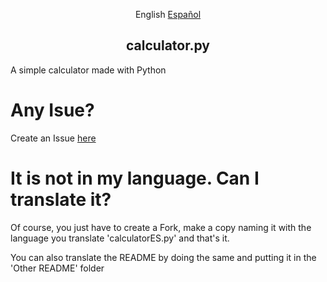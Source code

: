 <p align="center">
 English
 <a href="https://github.com/PGSCOM/calculator.py/">Español</a>
 <h2 align="center">calculator.py</h2>
</p>

A simple calculator made with Python

# Any Isue?
Create an Issue [here](https://github.com/PGSCOM/calculator.py/issues/new)

# It is not in my language. Can I translate it?
Of course, you just have to create a Fork, make a copy naming it with the language you translate 'calculatorES.py' and that's it.

You can also translate the README by doing the same and putting it in the 'Other README' folder 